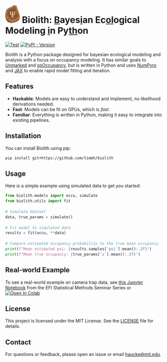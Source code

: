 # <img alt="Biolith logo" src="assets/biolith.svg" style="height: 2em;"> Biolith: <ins>B</ins>ayes<ins>i</ins>an Ec<ins>ol</ins>ogical Modeling <ins>i</ins>n Py<ins>th</ins>on

[![Test](https://github.com/timmh/biolith/actions/workflows/test.yml/badge.svg)](https://github.com/timmh/biolith/actions/workflows/test.yml) [![PyPI - Version](https://img.shields.io/pypi/v/biolith)](https://pypi.org/project/biolith/)

Biolith is a Python package designed for bayesian ecological modeling and analysis with a focus on occupancy modeling. It has similar goals to [Unmarked](https://github.com/biodiverse/unmarked) and [spOccupancy](https://github.com/biodiverse/spOccupancy/), but is written in Python and uses [NumPyro](https://num.pyro.ai) and [JAX](https://jax.readthedocs.io) to enable rapid model fitting and iteration.

## Features

- **Hackable**: Models are easy to understand and implement, no likelihood derivations needed.
- **Fast**: Models can be fit on GPUs, which is _fast_.
- **Familiar**: Everything is written in Python, making it easy to integrate into existing pipelines.

## Installation

You can install Biolith using pip:

```bash
pip install git+https://github.com/timmh/biolith
```

## Usage

Here is a simple example using simulated data to get you started:

```python
from biolith.models import occu, simulate
from biolith.utils import fit

# Simulate dataset
data, true_params = simulate()

# Fit model to simulated data
results = fit(occu, **data)

# Compare estimated occupancy probability to the true mean occupancy
print(f"Mean estimated psi: {results.samples['psi'].mean():.2f}")
print(f"Mean true occupancy: {true_params['z'].mean():.2f}")
```

## Real-world Example
To see a real-world example on camera trap data, see [this Jupyter Notebook](https://github.com/eco4cast/Statistical-Methods-Seminar-Series/tree/main/beery-haucke_biolith) from the EFI Statistical Methods Seminar Series or [![Open In Colab](https://colab.research.google.com/assets/colab-badge.svg)](https://colab.research.google.com/drive/1828fk-7DEsDL9reK5oYSOrsYA68cim-W)

## License

This project is licensed under the MIT License. See the [LICENSE](LICENSE) file for details.

## Contact

For questions or feedback, please open an issue or email [haucke@mit.edu](mailto:haucke@mit.edu).
